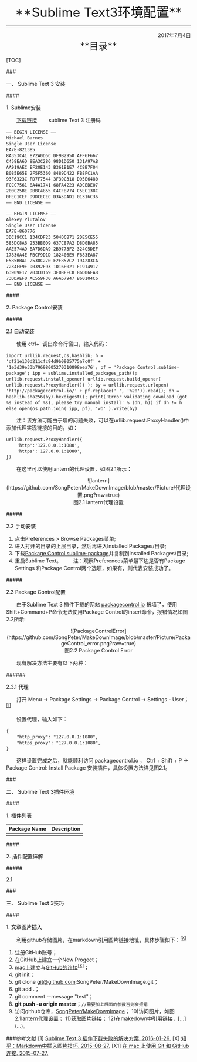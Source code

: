 <center style="font-size: 35px">**Sublime Text3环境配置**</center>

---
<div align="right">2017年7月4日</div>

<center style="font-size: 25px">**目录**</center>

[TOC]

###<p style="color: black">一、 Sublime Text 3 安装</p>
####<p style="color: black">1. Sublime安装</p>
&emsp;&emsp;[下载链接](http://www.sublimetext.com/3)
&emsp;&emsp;sublime Text 3 注册码

```
—– BEGIN LICENSE —–
Michael Barnes
Single User License
EA7E-821385
8A353C41 872A0D5C DF9B2950 AFF6F667
C458EA6D 8EA3C286 98D1D650 131A97AB
AA919AEC EF20E143 B361B1E7 4C8B7F04
B085E65E 2F5F5360 8489D422 FB8FC1AA
93F6323C FD7F7544 3F39C318 D95E6480
FCCC7561 8A4A1741 68FA4223 ADCEDE07
200C25BE DBBC4855 C4CFB774 C5EC138C
0FEC1CEF D9DCECEC D3A5DAD1 01316C36
—— END LICENSE ——
```

```
—– BEGIN LICENSE —–
Alexey Plutalov
Single User License
EA7E-860776
3DC19CC1 134CDF23 504DC871 2DE5CE55
585DC8A6 253BB0D9 637C87A2 D8D0BA85
AAE574AD BA7D6DA9 2B9773F2 324C5DEF
17830A4E FBCF9D1D 182406E9 F883EA87
E585BBA1 2538C270 E2E857C2 194283CA
7234FF9E D0392F93 1D16E021 F1914917
63909E12 203C0169 3F08FFC8 86D06EA8
73DDAEF0 AC559F30 A6A67947 B60104C6
—— END LICENSE ——

```

####<p style="color: black">2. Package Control安装</p>
#####<p style="color: black">2.1 自动安装</p>
&emsp;&emsp;使用 ctrl+` 调出命令行窗口，输入代码：
```
import urllib.request,os,hashlib; h = 'df21e130d211cfc94d9b0905775a7c0f' + '1e3d39e33b79698005270310898eea76'; pf = 'Package Control.sublime-package'; ipp = sublime.installed_packages_path(); urllib.request.install_opener( urllib.request.build_opener( urllib.request.ProxyHandler()) ); by = urllib.request.urlopen( 'http://packagecontrol.io/' + pf.replace(' ', '%20')).read(); dh = hashlib.sha256(by).hexdigest(); print('Error validating download (got %s instead of %s), please try manual install' % (dh, h)) if dh != h else open(os.path.join( ipp, pf), 'wb' ).write(by)
```
&emsp;&emsp;注：该方法可能由于墙的问题失败，可以在urllib.request.ProxyHandler()中添加代理实现链接的目的，如：
```
urllib.request.ProxyHandler({
    'http':'127.0.0.1:1080',
    'https':'127.0.0.1:1080',
})
```
&emsp;&emsp;在这里可以使用lantern的代理设置，如图2.1所示：

<center>![lantern](https://github.com/SongPeter/MakeDownImage/blob/master/Picture/代理设置.png?raw=true)
</center>
<center style="font-size: 14px">图2.1 lantern代理设置</center>

#####<p style="color: black">2.2 手动安装</p>
1) 点击Preferences > Browse Packages菜单;
2) 进入打开的目录的上层目录，然后再进入Installed Packages/目录;
3) 下载[Package Control.sublime-package](https://sublime.wbond.net/Package%20Control.sublime-package)并复制到Installed Packages/目录;
4) 重启Sublime Text。
&emsp;&emsp;注：观察Preferences菜单最下边是否有Package Settings 和Package Control两个选项，如果有，则代表安装成功了。

#####<p style="color: black">2.3 Package Control配置</p>
&emsp;&emsp;由于Sublime Text 3 插件下载的网站 [packagecontrol.io](https://packagecontrol.io/) 被墙了，使用Shift+Command+P命令无法使用Package Control的insert命令，报错情况如图2.2所示:

<center>![PackageContrelError](https://github.com/SongPeter/MakeDownImage/blob/master/Picture/PackageControl_error.png?raw=true)</center>
<center style="font-size: 14px">图2.2 Package Control Error</center>

&emsp;&emsp;现有解决方法主要有以下两种：

######<p style="color: black">2.3.1 代理</p>
&emsp;&emsp;打开 Menu -> Package Settings -> Package Control -> Settings - User；<sup>[[1]](#quote1)</sup>
>
&emsp;&emsp;设置代理，输入如下：
```
{
    "http_proxy": "127.0.0.1:1080",
    "https_proxy": "127.0.0.1:1080",
}
```
&emsp;&emsp;这样设置完成之后，就能顺利访问 packagecontrol.io ， Ctrl + Shift + P -> Package Control: Install Package 安装插件，具体设置方法详见图2.1。

###<p style="color: black">二、 Sublime Text 3插件环境</p>
####<p style="color: black">1. 插件列表</p>

| Package Name | Description |
|--------------|-------------|
|              |             |


####<p style="color: black">2. 插件配置详解</p>
#####<p style="color: black">2.1 </p>


###<p style="color: black">三、 Sublime Text 3技巧</p>
####<p style="color: black">1. 文章图片插入</p>
&emsp;&emsp;利用github存储图片，在markdown引用图片链接地址，具体步骤如下：<sup>[[X]](#quoteX)</sup>
1) 注册GitHub账号；
2) 在GitHub上建立一个New Progect；
3) mac上建立与[GitHub的连接](http://www.jianshu.com/p/ff1034ed270e)<sup>[[X]](#quoteX1)</sup>；
4) git init；
5) git clone git@github.com:SongPeter/MakeDownImage.git；
6) git add .；
7) git comment --message "test"；
8) **git push -u origin master**；```//需要加上后面的参数否则会报错 ```
9) 访问github仓库，[SongPeter/MakeDownImage](https://github.com/SongPeter/MakeDownImage)；
10)访问图片，如图2.1[lantern代理设置](https://github.com/SongPeter/MakeDownImage/blob/master/Picture/代理设置.png)；
11)获取[图片链接](https://github.com/SongPeter/MakeDownImage/blob/master/Picture/代理设置.png?raw=true)；
12)在makedown中引用链接，[...]\(...\)。






###参考文献
<span id="quote1">[1] [Sublime Text 3 插件下载失败的解决方案. 2016-01-29.](http://www.tuicool.com/articles/uiI3YrY)</span>
<span id="quoteX">[X] [知乎：Markdown中插入图片技巧. 2015-08-27.](https://www.zhihu.com/question/21065229)</span>
<span id="quoteX1">[X1] [在 mac 上使用 Git 和 GitHub 连接. 2015-07-27.](http://www.jianshu.com/p/ff1034ed270e)</span>

